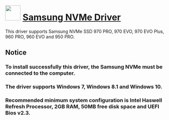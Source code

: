 ﻿# <img src="https://cdn.jsdelivr.net/gh/chtof/chocolatey-packages/automatic/samsung-nvme-driver/samsung-nvme-driver.png" width="48" height="48"/> [Samsung NVMe Driver](https://chocolatey.org/packages/samsung-nvme-driver)

This driver supports Samsung NVMe SSD 970 PRO, 970 EVO, 970 EVO Plus, 960 PRO, 960 EVO and 950 PRO.

## Notice
### To install successfully this driver, the Samsung NVMe must be connected to the computer.
### The driver supports Windows 7, Windows 8.1 and Windows 10.
### Recommended minimum system configuration is Intel Haswell Refresh Processor, 2GB RAM, 50MB free disk space and UEFI Bios v2.3.